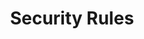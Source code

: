 ---
title: Security Rules
description: Secure your backend data with Firestore rules
weight: 30
lastmod: 2020-04-12T10:11:30-02:00
draft: false
vimeo: 348518845
emoji: 📱
---